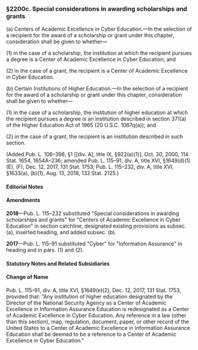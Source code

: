 ### §2200c. Special considerations in awarding scholarships and grants ###

(a) Centers of Academic Excellence in Cyber Education.—In the selection of a recipient for the award of a scholarship or grant under this chapter, consideration shall be given to whether—

(1) in the case of a scholarship, the institution at which the recipient pursues a degree is a Center of Academic Excellence in Cyber Education; and

(2) in the case of a grant, the recipient is a Center of Academic Excellence in Cyber Education.

(b) Certain Institutions of Higher Education.—In the selection of a recipient for the award of a scholarship or grant under this chapter, consideration shall be given to whether—

(1) in the case of a scholarship, the institution of higher education at which the recipient pursues a degree is an institution described in section 371(a) of the Higher Education Act of 1965 (20 U.S.C. 1067q(a)); and

(2) in the case of a grant, the recipient is an institution described in such section.

(Added Pub. L. 106–398, §1 [[div. A], title IX, §922(a)(1)], Oct. 30, 2000, 114 Stat. 1654, 1654A–236; amended Pub. L. 115–91, div. A, title XVI, §1649(d)(1)(E), (F), Dec. 12, 2017, 131 Stat. 1753; Pub. L. 115–232, div. A, title XVI, §1633(a), (b)(1), Aug. 13, 2018, 132 Stat. 2125.)

#### **Editorial Notes** ####

#### Amendments ####

**2018**—Pub. L. 115–232 substituted "Special considerations in awarding scholarships and grants" for "Centers of Academic Excellence in Cyber Education" in section catchline, designated existing provisions as subsec. (a), inserted heading, and added subsec. (b).

**2017**—Pub. L. 115–91 substituted "Cyber" for "Information Assurance" in heading and in pars. (1) and (2).

#### **Statutory Notes and Related Subsidiaries** ####

#### Change of Name ####

Pub. L. 115–91, div. A, title XVI, §1649(e)(2), Dec. 12, 2017, 131 Stat. 1753, provided that: "Any institution of higher education designated by the Director of the National Security Agency as a Center of Academic Excellence in Information Assurance Education is redesignated as a Center of Academic Excellence in Cyber Education. Any reference in a law (other than this section), map, regulation, document, paper, or other record of the United States to a Center of Academic Excellence in Information Assurance Education shall be deemed to be a reference to a Center of Academic Excellence in Cyber Education."